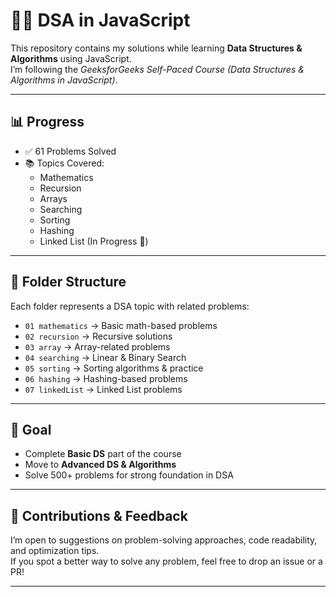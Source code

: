 # 🧑‍💻 DSA in JavaScript  

This repository contains my solutions while learning **Data Structures & Algorithms** using JavaScript.  
I’m following the *GeeksforGeeks Self-Paced Course (Data Structures & Algorithms in JavaScript)*.  

---

## 📊 Progress  
- ✅ 61 Problems Solved  
- 📚 Topics Covered:  
  - Mathematics  
  - Recursion  
  - Arrays  
  - Searching  
  - Sorting  
  - Hashing  
  - Linked List (In Progress 🚀)  

---

## 📂 Folder Structure  
Each folder represents a DSA topic with related problems:  
- `01 mathematics` → Basic math-based problems  
- `02 recursion` → Recursive solutions  
- `03 array` → Array-related problems  
- `04 searching` → Linear & Binary Search  
- `05 sorting` → Sorting algorithms & practice  
- `06 hashing` → Hashing-based problems  
- `07 linkedList` → Linked List problems  

---

## 🚀 Goal  
- Complete **Basic DS** part of the course  
- Move to **Advanced DS & Algorithms**  
- Solve 500+ problems for strong foundation in DSA  

---

## 🤝 Contributions & Feedback  
I’m open to suggestions on problem-solving approaches, code readability, and optimization tips.  
If you spot a better way to solve any problem, feel free to drop an issue or a PR!  

---
